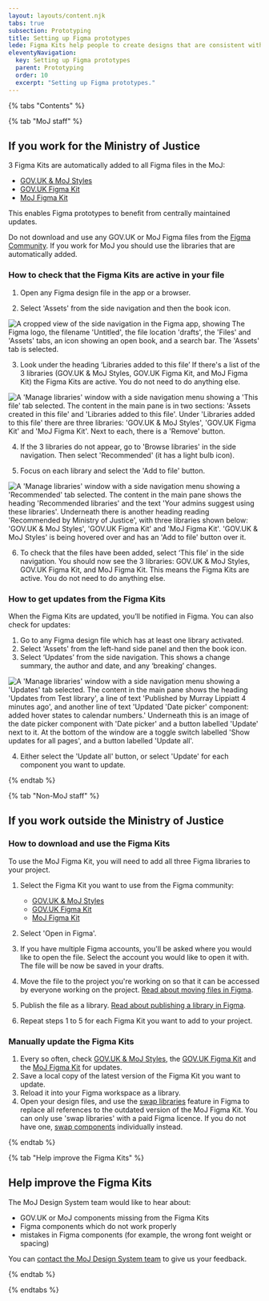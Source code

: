 ```yaml
---
layout: layouts/content.njk
tabs: true
subsection: Prototyping
title: Setting up Figma prototypes
lede: Figma Kits help people to create designs that are consistent with one another. They are maintained by the MoJ Design System team.
eleventyNavigation:
  key: Setting up Figma prototypes
  parent: Prototyping
  order: 10
  excerpt: "Setting up Figma prototypes."
---
```


{% tabs "Contents" %}

{% tab "MoJ staff" %}

## If you work for the Ministry of Justice

3 Figma Kits are automatically added to all Figma files in the MoJ:

- [GOV.UK & MoJ Styles](https://www.figma.com/design/rbzFtXbYqItzqtfE3fdCQ4/GOV-%26-MoJ-Styles?m=auto&node-id=20-17040&t=u1P8phs3qyRxZ4FQ-1)
- [GOV.UK Figma Kit](https://www.figma.com/design/cdmqMa73kZBDEC42spSVba/GOV-Figma-Kit?m=auto&node-id=20-17040&t=ZG7js0TWe3yzv5CD-1)
- [MoJ Figma Kit](https://www.figma.com/design/N2xqOFkyehXwcD9DxU1gEq/MoJ-Figma-Kit?node-id=20-17040)

This enables Figma prototypes to benefit from centrally maintained updates.

<div class="govuk-inset-text">
  Do not download and use any GOV.UK or MoJ Figma files from the <a href="http://www.figma.com/community">Figma Community</a>. If you work for MoJ you should use the libraries that are automatically added.
</div>

### How to check that the Figma Kits are active in your file

1. Open any Figma design file in the app or a browser.

2. Select 'Assets' from the side navigation and then the book icon.
<p><img src="/assets/images/figma-guidance-assets-menu.png" style="border:none" alt="A cropped view of the side navigation in the Figma app, showing The Figma logo, the filename 'Untitled', the file location 'drafts', the 'Files' and 'Assets' tabs, an icon showing an open book, and a search bar. The 'Assets' tab is selected."></p>

3. Look under the heading ‘Libraries added to this file’ If there's a list of the 3 libraries (GOV.UK & MoJ Styles, GOV.UK Figma Kit, and MoJ Figma Kit) the Figma Kits are active. You do not need to do anything else.
<p><img src="/assets/images/figma-guidance-default-libraries.png" style="border:none" alt="A 'Manage libraries' window with a side navigation menu showing a 'This file' tab selected. The content in the main pane is in two sections: 'Assets created in this file' and 'Libraries added to this file'. Under 'Libraries added to this file' there are three libraries: 'GOV.UK & MoJ Styles', 'GOV.UK Figma Kit' and 'MoJ Figma Kit'. Next to each, there is a 'Remove' button."></p>

4. If the 3 libraries do not appear, go to 'Browse libraries' in the side navigation. Then select 'Recommended' (it has a light bulb icon).

5. Focus on each library and select the 'Add to file' button.
<p><img src="/assets/images/figma-guidance-recommended-libraries-hover.png" style="border:none" alt="A 'Manage libraries' window with a side navigation menu showing a 'Recommended' tab selected. The content in the main pane shows the heading 'Recommended libraries' and the text 'Your admins suggest using these libraries'. Underneath there is another heading reading 'Recommended by Ministry of Justice', with three libraries shown below: 'GOV.UK & MoJ Styles', 'GOV.UK Figma Kit' and 'MoJ Figma Kit'. 'GOV.UK & MoJ Styles' is being hovered over and has an 'Add to file' button over it."></p>

6. To check that the files have been added, select ‘This file’ in the side navigation. You should now see the 3 libraries: GOV.UK & MoJ Styles, GOV.UK Figma Kit, and MoJ Figma Kit. This means the Figma Kits are active. You do not need to do anything else.

### How to get updates from the Figma Kits

When the Figma Kits are updated, you’ll be notified in Figma. You can also check for updates:

1. Go to any Figma design file which has at least one library activated.
2. Select 'Assets' from the left-hand side panel and then the book icon.
3. Select ‘Updates’ from the side navigation. This shows a change summary, the author and date, and any ‘breaking’ changes.
<p><img src="/assets/images/figma-guidance-update.png" style="border:none" alt="A 'Manage libraries' window with a side navigation menu showing a 'Updates' tab selected. The content in the main pane shows the heading 'Updates from Test library', a line of text 'Published by Murray Lippiatt 4 minutes ago', and another line of text 'Updated 'Date picker' component: added hover states to calendar numbers.' Underneath this is an image of the date picker component with 'Date picker' and a button labelled 'Update' next to it. At the bottom of the window are a toggle switch labelled 'Show updates for all pages', and a button labelled 'Update all'."></p>

4. Either select the 'Update all' button, or select 'Update' for each component you want to update.

{% endtab %}

{% tab "Non-MoJ staff" %}

## If you work outside the Ministry of Justice

### How to download and use the Figma Kits

<div class="govuk-inset-text">
  To use the MoJ Figma Kit, you will need to add all three Figma libraries to your project.
</div>

1. Select the Figma Kit you want to use from the Figma community:
   - [GOV.UK & MoJ Styles](https://www.figma.com/community/file/1543188213395170918)
   - [GOV.UK Figma Kit](https://www.figma.com/community/file/1543190867840891511)
   - [MoJ Figma Kit](https://www.figma.com/community/file/1543193133973726850)

2. Select 'Open in Figma'.

3. If you have multiple Figma accounts, you'll be asked where you would like to open the file. Select the account you would like to open it with. The file will be now be saved in your drafts.

4. Move the file to the project you're working on so that it can be accessed by everyone working on the project. [Read about moving files in Figma](https://help.figma.com/hc/en-us/articles/360038511573-Move-a-file).

5. Publish the file as a library.  [Read about publishing a library in Figma](https://help.figma.com/hc/en-us/articles/360025508373-Publish-a-library).

6. Repeat steps 1 to 5 for each Figma Kit you want to add to your project.

### Manually update the Figma Kits

1. Every so often, check [GOV.UK & MoJ Styles](https://www.figma.com/community/file/1543188213395170918), the [GOV.UK Figma Kit](https://www.figma.com/community/file/1543190867840891511) and the [MoJ Figma Kit](https://www.figma.com/community/file/1543193133973726850) for updates.
2. Save a local copy of the latest version of the Figma Kit you want to update.
3. Reload it into your Figma workspace as a library.
4. Open your design files, and use the [swap libraries](https://help.figma.com/hc/en-us/articles/4404856784663-Swap-style-and-component-libraries) feature in Figma to replace all references to the outdated version of the MoJ Figma Kit. You can only use 'swap libraries' with a paid Figma licence. If you do not have one, [swap components](https://help.figma.com/hc/en-us/articles/360039150413-Swap-components-and-instances) individually instead.

{% endtab %}

{% tab "Help improve the Figma Kits" %}

## Help improve the Figma Kits

The MoJ Design System team would like to hear about:

- GOV.UK or MoJ components missing from the Figma Kits
- Figma components which do not work properly
- mistakes in Figma components (for example, the wrong font weight or spacing)

You can [contact the MoJ Design System team](/help) to give us your feedback.

{% endtab %}

{% endtabs %}
